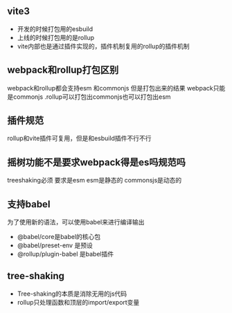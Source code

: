 ##  vite3
- 开发的时候打包用的esbuild
- 上线的时候打包用的是rollup
- vite内部也是通过插件实现的，插件机制复用的rollup的插件机制

## webpack和rollup打包区别
webpack和rollup都会支持esm 和commonjs
但是打包出来的结果 webpack只能是commonjs .rollup可以打包出commonjs也可以打包出esm


## 插件规范
rollup和vite插件可复用，但是和esbuild插件不行不行


## 摇树功能不是要求webpack得是es吗规范吗
  treeshaking必须 要求是esm 
  esm是静态的 commonsjs是动态的


## 支持babel
为了使用新的语法，可以使用babel来进行编译输出
- @babel/core是babel的核心包
- @babel/preset-env 是预设
- @rollup/plugin-babel 是babel插件

## tree-shaking
- Tree-shaking的本质是消除无用的js代码
- rollup只处理函数和顶层的import/export变量
